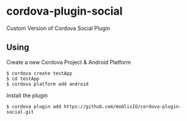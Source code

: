 # cordova-plugin-social
Custom Version of Cordova Social Plugin

## Using

Create a new Cordova Project & Android Platform

    $ cordova create testApp
    $ cd testApp
    $ cordova platform add android
    
Install the plugin

    $ cordova plugin add https://github.com/moblisIO/cordova-plugin-social.git
